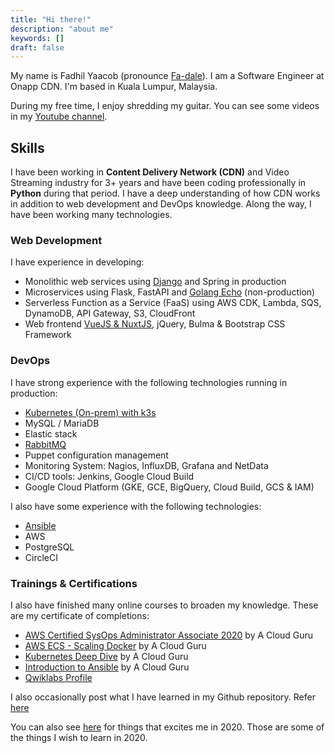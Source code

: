 ```yaml
---
title: "Hi there!"
description: "about me"
keywords: []
draft: false
---
```


My name is Fadhil Yaacob (pronounce [Fa-dale](https://www.howtopronounce.com/fadale/)). I am a Software Engineer at Onapp CDN. I'm based in Kuala Lumpur, Malaysia.

During my free time, I enjoy shredding my guitar. You can see some videos in my [Youtube channel](https://www.youtube.com/user/piukul/).

## Skills

I have been working in **Content Delivery Network (CDN)** and Video Streaming industry for 3+ years and have been coding professionally in **Python** during that period. I have a deep understanding of how CDN works in addition to web development and DevOps knowledge. Along the way, I have been working many technologies.

### Web Development

I have experience in developing:

- Monolithic web services using [Django](/tags/django/) and Spring in production
- Microservices using Flask, FastAPI and [Golang Echo](/tags/golang/) (non-production)
- Serverless Function as a Service (FaaS) using AWS CDK, Lambda, SQS, DynamoDB, API Gateway, S3, CloudFront
- Web frontend [VueJS & NuxtJS](/tags/vuejs/), jQuery, Bulma & Bootstrap CSS Framework

### DevOps

I have strong experience with the following technologies running in production:

- [Kubernetes (On-prem) with k3s](/tags/kubernetes/)
- MySQL / MariaDB
- Elastic stack
- [RabbitMQ](/tags/message-queue/)
- Puppet configuration management
- Monitoring System: Nagios, InfluxDB, Grafana and NetData
- CI/CD tools: Jenkins, Google Cloud Build
- Google Cloud Platform (GKE, GCE, BigQuery, Cloud Build, GCS & IAM)

I also have some experience with the following technologies:

- [Ansible](https://github.com/sdil/learning/tree/master/ansible)
- AWS
- PostgreSQL
- CircleCI

### Trainings & Certifications

I also have finished many online courses to broaden my knowledge. These are my certificate of completions:

- [AWS Certified SysOps Administrator Associate 2020](https://verify.acloud.guru/4A968CDFC398) by A Cloud Guru
- [AWS ECS - Scaling Docker](https://verify.acloud.guru/BC648C629A48) by A Cloud Guru
- [Kubernetes Deep Dive](https://verify.acloud.guru/445E8386BBF0) by A Cloud Guru
- [Introduction to Ansible](https://verify.acloud.guru/EE90B7C9B544) by A Cloud Guru
- [Qwiklabs Profile](https://www.qwiklabs.com/public_profiles/1f3c1bdb-9425-4890-9eee-c38964c20470)

I also occasionally post what I have learned in my Github repository. Refer [here](https://github.com/sdil/learning)

You can also see [here](/blog/2020-whats-next) for things that excites me in 2020. Those are some of the things I wish to learn in 2020.

